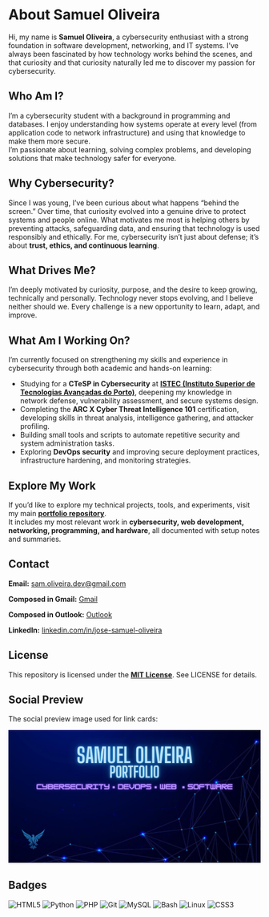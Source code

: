 # About Samuel Oliveira

Hi, my name is **Samuel Oliveira**, a cybersecurity enthusiast with a strong foundation in software development, networking, and IT systems. I’ve always been fascinated by how technology works behind the scenes, and that curiosity and that curiosity naturally led me to discover my passion for cybersecurity.

## Who Am I?

I’m a cybersecurity student with a background in programming and databases. I enjoy understanding how systems operate at every level (from application code to network infrastructure) and using that knowledge to make them more secure.  
I’m passionate about learning, solving complex problems, and developing solutions that make technology safer for everyone.

## Why Cybersecurity?

Since I was young, I’ve been curious about what happens “behind the screen.” Over time, that curiosity evolved into a genuine drive to protect systems and people online. What motivates me most is helping others by preventing attacks, safeguarding data, and ensuring that technology is used responsibly and ethically. For me, cybersecurity isn’t just about defense; it’s about **trust, ethics, and continuous learning**.

## What Drives Me?

I’m deeply motivated by curiosity, purpose, and the desire to keep growing, technically and personally. Technology never stops evolving, and I believe neither should we. Every challenge is a new opportunity to learn, adapt, and improve.

## What Am I Working On?

I’m currently focused on strengthening my skills and experience in cybersecurity through both academic and hands-on learning:

- Studying for a **CTeSP in Cybersecurity** at [**ISTEC (Instituto Superior de Tecnologias Avançadas do Porto)**](https://istec-porto.pt), deepening my knowledge in network defense, vulnerability assessment, and secure systems design.  
- Completing the **ARC X Cyber Threat Intelligence 101** certification, developing skills in threat analysis, intelligence gathering, and attacker profiling.  
- Building small tools and scripts to automate repetitive security and system administration tasks.  
- Exploring **DevOps security** and improving secure deployment practices, infrastructure hardening, and monitoring strategies.

## Explore My Work

If you’d like to explore my technical projects, tools, and experiments, visit my main [**portfolio repository**](https://github.com/Sam-Ciber-Dev/samuel-oliveira-portfolio).  
It includes my most relevant work in **cybersecurity, web development, networking, programming, and hardware**, all documented with setup notes and summaries.

## Contact

**Email:** sam.oliveira.dev@gmail.com 

**Composed in Gmail:** [Gmail](https://mail.google.com/mail/?view=cm&fs=1&to=sam.oliveira.dev@gmail.com&su=Portfolio%20inquiry&body=Hi%20Samuel%2C%0A)

**Composed in Outlook:** [Outlook](https://outlook.live.com/owa/?path=/mail/action/compose&to=sam.oliveira.dev@gmail.com&subject=Portfolio%20inquiry&body=Hi%20Samuel%2C%0A)  

**LinkedIn:** [linkedin.com/in/jose-samuel-oliveira](https://www.linkedin.com/in/jose-samuel-oliveira)

## License

This repository is licensed under the [**MIT License**](LICENSE). See LICENSE for details.

## Social Preview

The social preview image used for link cards:

<img src="assets/social-preview.png" alt="Samuel Oliveira Portfolio — Cybersecurity, DevOps, Web, Software" width="640">

## Badges

![HTML5](https://img.shields.io/badge/HTML5-E34F26?style=for-the-badge&logo=html5&logoColor=white)
![Python](https://img.shields.io/badge/Python-3776AB?style=for-the-badge&logo=python&logoColor=white)
![PHP](https://img.shields.io/badge/PHP-777BB4?style=for-the-badge&logo=php&logoColor=white)
![Git](https://img.shields.io/badge/Git-F05032?style=for-the-badge&logo=git&logoColor=white)
![MySQL](https://img.shields.io/badge/MySQL-4479A1?style=for-the-badge&logo=mysql&logoColor=white)
![Bash](https://img.shields.io/badge/Bash-4EAA25?style=for-the-badge&logo=gnu-bash&logoColor=white)
![Linux](https://img.shields.io/badge/Linux-FCC624?style=for-the-badge&logo=linux&logoColor=black)
![CSS3](https://img.shields.io/badge/CSS3-1572B6?style=for-the-badge&logo=css3&logoColor=white)
